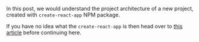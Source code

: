 In this post, we would understand the project architecture of a new project, created with `create-react-app` NPM package.

If you have no idea what the `create-react-app` is then head over to [this article](/reactjs/getting-started-with-react) before continuing here.


<!--stackedit_data:
eyJoaXN0b3J5IjpbLTEyNDg3MjE0NzcsMTI0MzUxMDQ3Nyw2NT
E2OTExMDMsMjAxNzUzMDg5NF19
-->